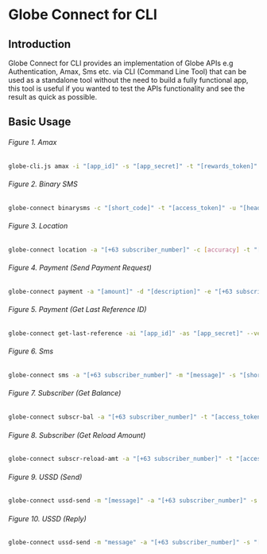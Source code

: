 # Globe Connect for CLI

## Introduction
Globe Connect for CLI provides an implementation of Globe APIs e.g Authentication, Amax,
Sms etc. via CLI (Command Line Tool) that can be used as a standalone tool without the need
to build a fully functional app, this tool is useful if you wanted to test the APIs functionality
and see the result as quick as possible.

## Basic Usage

###### Figure 1. Amax

```sh
globe-cli.js amax -i "[app_id]" -s "[app_secret]" -t "[rewards_token]" -p "[promo]" -a "[+63 subscriber_number]" --verbose
```

###### Figure 2. Binary SMS

```sh
globe-connect binarysms -c "[short_code]" -t "[access_token]" -u "[header]" -d 1 -a "[+63 subscriber_number]" -m "[message]" --verbose
```

###### Figure 3. Location

```sh
globe-connect location -a "[+63 subscriber_number]" -c [accuracy] -t "[access_token]" --verbose
```

###### Figure 4. Payment (Send Payment Request)

```sh
globe-connect payment -a "[amount]" -d "[description]" -e "[+63 subscriber_number]" -r "[reference]" -s "[status]" -t "[access_token]" --verbose
```

###### Figure 5. Payment (Get Last Reference ID)

```sh
globe-connect get-last-reference -ai "[app_id]" -as "[app_secret]" --verbose
```

###### Figure 6. Sms

```sh
globe-connect sms -a "[+63 subscriber_number]" -m "[message]" -s "[short_code]" -c "[client_correlator]" -t "[access_token]"
```

###### Figure 7. Subscriber (Get Balance)

```sh
globe-connect subscr-bal -a "[+63 subscriber_number]" -t "[access_token]" --verbose
```

###### Figure 8. Subscriber (Get Reload Amount)

```sh
globe-connect subscr-reload-amt -a "[+63 subscriber_number]" -t "[access_token]" --verbose
```

###### Figure 9. USSD (Send)

```sh
globe-connect ussd-send -m "[message]" -a "[+63 subscriber_number]" -s "[short_code]" -f false -t "[access_token]"
```

###### Figure 10. USSD (Reply)

```sh
globe-connect ussd-send -m "message" -a "[+63 subscriber_number]" -s "[short_code]" -f false -t "[access_token]" -i "[session_id]"
```
